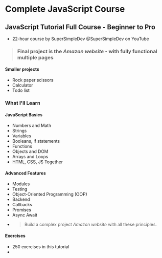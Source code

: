 # Complete JavaScript Course
## JavaScript Tutorial Full Course - Beginner to Pro

- 22-hour course by SuperSimpleDev @SuperSimpleDev on YouTube

> ### Final project is the *Amazon website* - with fully functional multiple pages

#### Smaller projects
- Rock paper scissors
- Calculator
- Todo list

### What I'll Learn
#### JavaScript Basics
- Numbers and Math
- Strings
- Variables
- Booleans, if statements
- Functions
- Objects and DOM
- Arrays and Loops
- HTML, CSS, JS Together

#### Advanced Features
- Modules
- Testing
- Object-Oriented Programming (OOP)
- Backend
- Callbacks
- Promises
- Async Await
- > Build a complex project *Amazon website* with all these principles.



#### Exercises
- 250 exercises in this tutorial
- 
